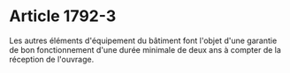# Article 1792-3

Les autres éléments d'équipement du bâtiment font l'objet d'une garantie de bon fonctionnement d'une durée minimale de deux ans à compter de la réception de l'ouvrage.